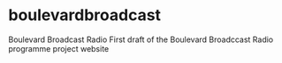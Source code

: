 # boulevardbroadcast
Boulevard Broadcast Radio
First draft of the Boulevard Broadccast Radio programme project website
